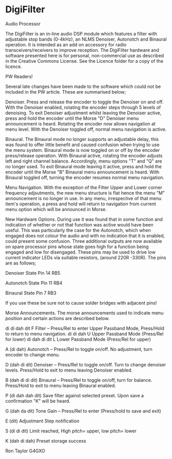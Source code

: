 # DigiFilter
Audio Processor

The DigiFilter is an in-line audio DSP module which features a filter with adjustable stop bands (0-4kHz), an NLMS Denoiser, Autonotch and Binaural operation. It
is intended as an add on accessory for radio transceivers/receivers to improve reception. The DigiFilter hardware and software presented here is for personal, 
non-commercial use as described in the Creative Commons License. See the Licence folder for a copy of the licence.

PW Readers!

Several late changes have been made to the software which could not be included in the PW article. These are summarised below;

Denoiser. Press and release the encoder to toggle the Denoiser on and off. With the Denoiser enabled, rotating the encoder steps through 5 levels of denoising. 
To exit Denoiser adjustment whilst leaving the Denoiser active, press and hold the encoder until the Morse "D" Denoiser menu announcement is heard. Rotating the 
encoder now allows navigation at menu level. With the Denoiser toggled off, normal menu navigation is active.

Binaural. The Binaural mode no longer supports an adjustable delay, this was found to offer little benefit and caused confusion when trying to use the menu 
system. Binaural mode is now toggled on or off by the encoder press/release operation. With Binaural active, rotating the encoder adjusts left and right channel
balance. Accordingly, menu options "T" and "Q" are no longer used. To exit Binaural mode leaving it active, press and hold the encoder until the Morse "B" Binaural 
menu announcement is heard. With Binaural toggled off, turning the encoder resumes normal menu navigation.

Menu Navigation. With the exception of the Filter Upper and Lower corner frequency adjsutments, the new menu structure is flat hence the menu "M" announcement is
no longer in use. In any menu, irrespective of that menu item's operation, a press and hold will return to navigation from current menu option which will be 
announced in Morse.

New Hardware Options. During use it was found that in some function and indication of whether or not that function was active would have been useful. This was
particularly the case for the Autonotch, which when engaged does not colour the audio and with no indication that it is enabled, could present some confusion.
Three additional outputs are now available on spare processor pins whose state goes high for a function being engaged and low for disengaged. These pins may
be used to drive low current indicator LEDs via suitable resistors, (around 220R -330R). The pins are as follows;

Denoiser State    Pin 14 RB5

Autonotch State   Pin 11 RB4

Binaural State    Pin 7  RB3

If you use these be sure not to cause solder bridges with adjacent pins!

Morse Announcements. The morse announcements used to indicate menu position and certain actions are described below.

di di dah dit  F  Filter – Press/Rel to enter Upper Passband Mode, Press/Hold to return to menu navigation.
di di dah      U  Upper Passband Mode (Press/Rel for lower)
di dah di dit  L  Lower Passband Mode (Press/Rel for upper)

A (di dah) Autonotch – Press/Rel to toggle on/off.  No adjustment, turn encoder to change menu.

D (dah di dit) Denoiser – Press/Rel to toggle on/off.  Turn to change denoiser levels. Press/Hold to exit to menu leaving Denoiser enabled.

B (dah di di dit) Binaural – Press/Rel to toggle on/off, turn for balance. Press/Hold to exit to menu leaving Binaural enabled.

P (di dah dah dit) Save filter against selected preset. Upon save a confirmation "K" will be heard.

G (dah da dit) Tone Gain – Press/Rel to enter (Press/hold to save and exit)

E (dit)  Adjustment Step notification

S (di di dit) Limit reached, High pitch= upper, low pitch= lower

K (dah di dah) Preset storage success

Ron Taylor G4GXO








